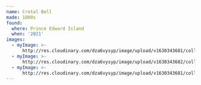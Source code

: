 ```yaml
---
name: Crotal Bell
made: 1800s
found:
  where: Prince Edward Island
  when: '2021'
images:
  - myImage: >-
      http://res.cloudinary.com/dza6vysyp/image/upload/v1630343681/collection/crotal-bell/96549649-5B5E-4A48-944F-65C0C9FC0F48_1_105_c_adobespark_wsguxp.png
  - myImage: >-
      http://res.cloudinary.com/dza6vysyp/image/upload/v1630343682/collection/crotal-bell/1A38D70D-74EF-4445-91B1-B83A98C60120_1_105_c_adobespark_vsqwun.png
  - myImage: >-
      http://res.cloudinary.com/dza6vysyp/image/upload/v1630343681/collection/crotal-bell/A0B2BB4A-EF0F-4FBF-AA2D-C5E4CB957E3D_1_105_c_adobespark_bjcqze.png
---
```


